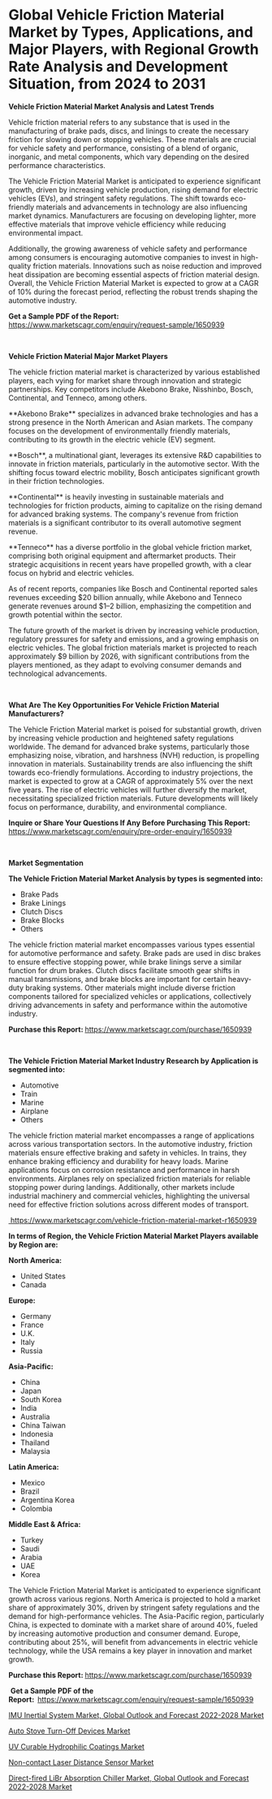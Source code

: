 <p><h1>Global Vehicle Friction Material Market by Types, Applications, and Major Players, with Regional Growth Rate Analysis and Development Situation, from 2024 to 2031</h1></p><p><strong>Vehicle Friction Material Market Analysis and Latest Trends</strong></p>
<p><p>Vehicle friction material refers to any substance that is used in the manufacturing of brake pads, discs, and linings to create the necessary friction for slowing down or stopping vehicles. These materials are crucial for vehicle safety and performance, consisting of a blend of organic, inorganic, and metal components, which vary depending on the desired performance characteristics.</p><p>The Vehicle Friction Material Market is anticipated to experience significant growth, driven by increasing vehicle production, rising demand for electric vehicles (EVs), and stringent safety regulations. The shift towards eco-friendly materials and advancements in technology are also influencing market dynamics. Manufacturers are focusing on developing lighter, more effective materials that improve vehicle efficiency while reducing environmental impact. </p><p>Additionally, the growing awareness of vehicle safety and performance among consumers is encouraging automotive companies to invest in high-quality friction materials. Innovations such as noise reduction and improved heat dissipation are becoming essential aspects of friction material design. Overall, the Vehicle Friction Material Market is expected to grow at a CAGR of 10% during the forecast period, reflecting the robust trends shaping the automotive industry.</p></p>
<p><strong>Get a Sample PDF of the Report:&nbsp;</strong> <a href="https://www.marketscagr.com/enquiry/request-sample/1650939?utm_campaign=1179&utm_medium=2&utm_source=Github&utm_content=ia&utm_term=12102024&utm_id=vehicle-friction-material">https://www.marketscagr.com/enquiry/request-sample/1650939</a></p>
<p>&nbsp;</p>
<p><strong>Vehicle Friction Material Major Market Players</strong></p>
<p><p>The vehicle friction material market is characterized by various established players, each vying for market share through innovation and strategic partnerships. Key competitors include Akebono Brake, Nisshinbo, Bosch, Continental, and Tenneco, among others.</p><p>**Akebono Brake** specializes in advanced brake technologies and has a strong presence in the North American and Asian markets. The company focuses on the development of environmentally friendly materials, contributing to its growth in the electric vehicle (EV) segment.</p><p>**Bosch**, a multinational giant, leverages its extensive R&D capabilities to innovate in friction materials, particularly in the automotive sector. With the shifting focus toward electric mobility, Bosch anticipates significant growth in their friction technologies.</p><p>**Continental** is heavily investing in sustainable materials and technologies for friction products, aiming to capitalize on the rising demand for advanced braking systems. The company's revenue from friction materials is a significant contributor to its overall automotive segment revenue.</p><p>**Tenneco** has a diverse portfolio in the global vehicle friction market, comprising both original equipment and aftermarket products. Their strategic acquisitions in recent years have propelled growth, with a clear focus on hybrid and electric vehicles.</p><p>As of recent reports, companies like Bosch and Continental reported sales revenues exceeding $20 billion annually, while Akebono and Tenneco generate revenues around $1–2 billion, emphasizing the competition and growth potential within the sector.</p><p>The future growth of the market is driven by increasing vehicle production, regulatory pressures for safety and emissions, and a growing emphasis on electric vehicles. The global friction materials market is projected to reach approximately $9 billion by 2026, with significant contributions from the players mentioned, as they adapt to evolving consumer demands and technological advancements.</p></p>
<p>&nbsp;</p>
<p><strong>What Are The Key Opportunities For Vehicle Friction Material Manufacturers?</strong></p>
<p><p>The Vehicle Friction Material market is poised for substantial growth, driven by increasing vehicle production and heightened safety regulations worldwide. The demand for advanced brake systems, particularly those emphasizing noise, vibration, and harshness (NVH) reduction, is propelling innovation in materials. Sustainability trends are also influencing the shift towards eco-friendly formulations. According to industry projections, the market is expected to grow at a CAGR of approximately 5% over the next five years. The rise of electric vehicles will further diversify the market, necessitating specialized friction materials. Future developments will likely focus on performance, durability, and environmental compliance.</p></p>
<p><strong>Inquire or Share Your Questions If Any Before Purchasing This Report:</strong> <a href="https://www.marketscagr.com/enquiry/pre-order-enquiry/1650939?utm_campaign=1179&utm_medium=2&utm_source=Github&utm_content=ia&utm_term=12102024&utm_id=vehicle-friction-material">https://www.marketscagr.com/enquiry/pre-order-enquiry/1650939</a></p>
<p>&nbsp;</p>
<p><strong>Market Segmentation</strong></p>
<p><strong>The Vehicle Friction Material Market Analysis by types is segmented into:</strong></p>
<p><ul><li>Brake Pads</li><li>Brake Linings</li><li>Clutch Discs</li><li>Brake Blocks</li><li>Others</li></ul></p>
<p><p>The vehicle friction material market encompasses various types essential for automotive performance and safety. Brake pads are used in disc brakes to ensure effective stopping power, while brake linings serve a similar function for drum brakes. Clutch discs facilitate smooth gear shifts in manual transmissions, and brake blocks are important for certain heavy-duty braking systems. Other materials might include diverse friction components tailored for specialized vehicles or applications, collectively driving advancements in safety and performance within the automotive industry.</p></p>
<p><strong>Purchase this Report:&nbsp;</strong><a href="https://www.marketscagr.com/purchase/1650939?utm_campaign=1179&utm_medium=2&utm_source=Github&utm_content=ia&utm_term=12102024&utm_id=vehicle-friction-material">https://www.marketscagr.com/purchase/1650939</a></p>
<p>&nbsp;</p>
<p><strong>The Vehicle Friction Material Market Industry Research by Application is segmented into:</strong></p>
<p><ul><li>Automotive</li><li>Train</li><li>Marine</li><li>Airplane</li><li>Others</li></ul></p>
<p><p>The vehicle friction material market encompasses a range of applications across various transportation sectors. In the automotive industry, friction materials ensure effective braking and safety in vehicles. In trains, they enhance braking efficiency and durability for heavy loads. Marine applications focus on corrosion resistance and performance in harsh environments. Airplanes rely on specialized friction materials for reliable stopping power during landings. Additionally, other markets include industrial machinery and commercial vehicles, highlighting the universal need for effective friction solutions across different modes of transport.</p></p>
<p><a href="https://www.marketscagr.com/vehicle-friction-material-market-r1650939?utm_campaign=1179&utm_medium=2&utm_source=Github&utm_content=ia&utm_term=12102024&utm_id=vehicle-friction-material">&nbsp;https://www.marketscagr.com/vehicle-friction-material-market-r1650939</a></p>
<p><strong>In terms of Region, the Vehicle Friction Material Market Players available by Region are:</strong></p>
<p>
    <p> <strong> North America: </strong>
        <ul>
            <li>United States</li>
            <li>Canada</li>
        </ul>
        </p> 
    <p> <strong> Europe: </strong>
        <ul>
            <li>Germany</li>
            <li>France</li>
            <li>U.K.</li>
            <li>Italy</li>
            <li>Russia</li>
        </ul>
        </p> 
    <p> <strong> Asia-Pacific: </strong>
        <ul>
            <li>China</li>
            <li>Japan</li>
            <li>South Korea</li>
            <li>India</li>
            <li>Australia</li>
            <li>China Taiwan</li>
            <li>Indonesia</li>
            <li>Thailand</li>
            <li>Malaysia</li>
        </ul>
        </p> 
    <p> <strong> Latin America: </strong>
        <ul>
            <li>Mexico</li>
            <li>Brazil</li>
            <li>Argentina Korea</li>
            <li>Colombia</li>
        </ul>
        </p> 
    <p> <strong> Middle East & Africa: </strong>
        <ul>
            <li>Turkey</li>
            <li>Saudi</li>
            <li>Arabia</li>
            <li>UAE</li>
            <li>Korea</li>
        </ul>
    </p>
    </p>
<p><p>The Vehicle Friction Material Market is anticipated to experience significant growth across various regions. North America is projected to hold a market share of approximately 30%, driven by stringent safety regulations and the demand for high-performance vehicles. The Asia-Pacific region, particularly China, is expected to dominate with a market share of around 40%, fueled by increasing automotive production and consumer demand. Europe, contributing about 25%, will benefit from advancements in electric vehicle technology, while the USA remains a key player in innovation and market growth.</p></p>
<p><strong>Purchase this Report: </strong><a href="https://www.marketscagr.com/purchase/1650939?utm_campaign=1179&utm_medium=2&utm_source=Github&utm_content=ia&utm_term=12102024&utm_id=vehicle-friction-material">https://www.marketscagr.com/purchase/1650939</a></p>
<p>&nbsp;<strong>Get a Sample PDF of the Report:&nbsp;&nbsp;</strong><a href="https://www.marketscagr.com/enquiry/request-sample/1650939?utm_campaign=1179&utm_medium=2&utm_source=Github&utm_content=ia&utm_term=12102024&utm_id=vehicle-friction-material">https://www.marketscagr.com/enquiry/request-sample/1650939</a></p>
<p><strong></strong></p>
<p><p><a href="https://github.com/lylyparadise/Market-Research-Report-List-5/blob/main/imu-inertial-system-market-global-outlook-and-forecast-2022-2028-market.md?utm_campaign=1179&utm_medium=2&utm_source=Github&utm_content=ia&utm_term=12102024&utm_id=vehicle-friction-material">IMU Inertial System Market, Global Outlook and Forecast 2022-2028 Market</a></p><p><a href="https://www.linkedin.com/pulse/strategic-market-insights-global-auto-stove-turn-off-devices-vzh3e?utm_campaign=1179&utm_medium=2&utm_source=Github&utm_content=ia&utm_term=12102024&utm_id=vehicle-friction-material">Auto Stove Turn-Off Devices Market</a></p><p><a href="https://www.linkedin.com/pulse/uv-curable-hydrophilic-coatings-market-global-insights-sales-bisue?utm_campaign=1179&utm_medium=2&utm_source=Github&utm_content=ia&utm_term=12102024&utm_id=vehicle-friction-material">UV Curable Hydrophilic Coatings Market</a></p><p><a href="https://www.linkedin.com/pulse/analyzing-global-non-contact-laser-distance-sensor-market-zocde?utm_campaign=1179&utm_medium=2&utm_source=Github&utm_content=ia&utm_term=12102024&utm_id=vehicle-friction-material">Non-contact Laser Distance Sensor Market</a></p><p><a href="https://github.com/FlorianWolf90/Market-Research-Report-List-1/blob/main/direct-fired-libr-absorption-chiller-market-global-outlook-and-forecast-2022-2028-market.md?utm_campaign=1179&utm_medium=2&utm_source=Github&utm_content=ia&utm_term=12102024&utm_id=vehicle-friction-material">Direct-fired LiBr Absorption Chiller Market, Global Outlook and Forecast 2022-2028 Market</a></p></p>